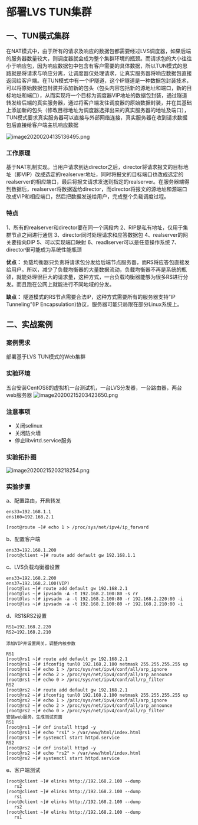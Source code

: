 # 部署LVS TUN集群

## 一、TUN模式集群

在NAT模式中，由于所有的请求及响应的数据包都需要经过LVS调度器，如果后端的服务器数量较大，则调度器就会成为整个集群环境的瓶颈。而请求包的大小往往小于响应包，因为响应数据包中包含有客户需要的具体数据，所以TUN模式的思路就是将请求与响应分离，让调度器仅处理请求，让真实服务器将响应数据包直接返回给客户端。在TUN模式中有一个IP隧道，这个IP隧道是一种数据包封装技术，可以将原始数据包封装并添加新的包头（包头内容包括新的源地址和端口，新的目标地址和端口），从而实现将一个目标为调度器VIP地址的数据包封装，通过隧道转发给后端的真实服务器，通过将客户端发往调度器的原始数据封装，并在其基础上添加新的包头（修改目标地址为调度器选择出来的真实服务器的地址及端口），TUN模式要求真实服务器可以直接与外部网络连接，真实服务器在收到请求数据包后直接给客户端主机响应数据

![image20200204135136495.png](https://www.zutuanxue.com:8000/static/media/images/2020/10/29/1603968291812.png)

### 工作原理

基于NAT机制实现。当用户请求到达director之后，director将请求报文的目标地址（即VIP）改成选定的realserver地址，同时将报文的目标端口也改成选定的realserver的相应端口，最后将报文请求发送到指定的realserver。在服务器端得到数据后，realserver将数据返给director，而director将报文的源地址和源端口改成VIP和相应端口，然后把数据发送给用户，完成整个负载调度过程。

### 特点

1、所有的realserver和director要在同一个网段内
2、RIP是私有地址，仅用于集群节点之间进行通信
3、director同时处理请求和应答数据包
4、realserver的网关要指向DIP
5、可以实现端口映射
6、readlserver可以是任意操作系统
7、director很可能成为系统性能瓶颈

**优点：**  负载均衡器只负责将请求包分发给后端节点服务器，而RS将应答包直接发给用户。所以，减少了负载均衡器的大量数据流动，负载均衡器不再是系统的瓶颈，就能处理很巨大的请求量，这种方式，一台负载均衡器能够为很多RS进行分发。而且跑在公网上就能进行不同地域的分发。

**缺点：**  隧道模式的RS节点需要合法IP，这种方式需要所有的服务器支持”IP Tunneling”(IP Encapsulation)协议，服务器可能只局限在部分Linux系统上。

## 二、实战案例

### 案例需求

部署基于LVS TUN模式的Web集群

### 实验环境

五台安装CentOS8的虚拟机一台测试机，一台LVS分发器，一台路由器，两台web服务器
![image20200215203423650.png](https://www.zutuanxue.com:8000/static/media/images/2020/10/29/1603968541949.png)

### 注意事项

- 关闭selinux
- 关闭防火墙
- 停止libvirtd.service服务

### 实验拓扑图

![image20200215203218254.png](https://www.zutuanxue.com:8000/static/media/images/2020/10/29/1603968531606.png)

### 实验步骤

a、配置路由，开启转发

```
ens33=192.168.1.1
ens160=192.168.2.1

[root@route ~]# echo 1 > /proc/sys/net/ipv4/ip_forward
```

b、配置客户端

```
ens33=192.168.1.200
[root@client ~]# route add default gw 192.168.1.1
```

c、LVS负载均衡器设置

```
ens33=192.168.2.200
ens37=192.168.2.100(VIP)
[root@lvs ~]# route add default gw 192.168.2.1
[root@lvs ~]# ipvsadm -A -t 192.168.2.100:80 -s rr
[root@lvs ~]# ipvsadm -a -t 192.168.2.100:80 -r 192.168.2.220:80 -i
[root@lvs ~]# ipvsadm -a -t 192.168.2.100:80 -r 192.168.2.210:80 -i
```

d、RS1&RS2设置

```
RS1=192.168.2.220
RS2=192.168.2.210

添加VIP并设置网关，调整内核参数

RS1
[root@rs1 ~]# route add default gw 192.168.2.1
[root@rs1 ~]# ifconfig tunl0 192.168.2.100 netmask 255.255.255.255 up
[root@rs1 ~]# echo 1 > /proc/sys/net/ipv4/conf/all/arp_ignore 
[root@rs1 ~]# echo 2 > /proc/sys/net/ipv4/conf/all/arp_announce 
[root@rs1 ~]# echo 0 > /proc/sys/net/ipv4/conf/all/rp_filter
RS2
[root@rs2 ~]# route add default gw 192.168.2.1
[root@rs2 ~]# ifconfig tunl0 192.168.2.100 netmask 255.255.255.255 up
[root@rs2 ~]# echo 1 > /proc/sys/net/ipv4/conf/all/arp_ignore 
[root@rs2 ~]# echo 2 > /proc/sys/net/ipv4/conf/all/arp_announce 
[root@rs2 ~]# echo 0 > /proc/sys/net/ipv4/conf/all/rp_filter
安装web服务，生成测试页面
RS1
[root@rs1 ~]# dnf install httpd -y
[root@rs1 ~]# echo "rs1" > /var/www/html/index.html
[root@rs1 ~]# systemctl start httpd.service
RS2
[root@rs2 ~]# dnf install httpd -y
[root@rs2 ~]# echo "rs2" > /var/www/html/index.html
[root@rs2 ~]# systemctl start httpd.service
```

e、客户端测试

```
[root@client ~]# elinks http://192.168.2.100 --dump
   rs2
[root@client ~]# elinks http://192.168.2.100 --dump
   rs1
[root@client ~]# elinks http://192.168.2.100 --dump
   rs2
[root@client ~]# elinks http://192.168.2.100 --dump
   rs1
```
